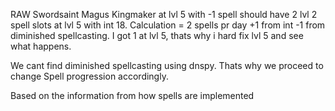 RAW Swordsaint Magus Kingmaker at lvl 5 with -1 spell should have 2 lvl 2 spell slots at lvl 5 with int 18. Calculation = 2 spells pr day +1 from int -1 from diminished spellcasting. I got 1 at lvl 5, thats why i hard fix lvl 5 and see what happens.

We cant find diminished spellcasting using dnspy. Thats why we proceed to change Spell progression accordingly. 



Based on the information from how spells are implemented
